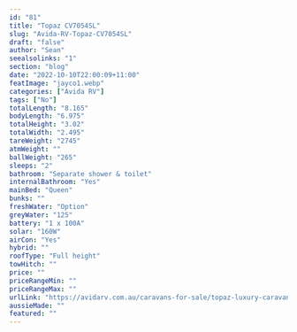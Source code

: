 ```yaml
---
id: "81"
title: "Topaz CV7054SL"
slug: "Avida-RV-Topaz-CV7054SL"
draft: "false"
author: "Sean"
seealsolinks: "1"
section: "blog"
date: "2022-10-10T22:00:09+11:00"
featImage: "jayco1.webp"
categories: ["Avida RV"]
tags: ["No"]
totalLength: "8.165"
bodyLength: "6.975"
totalHeight: "3.02"
totalWidth: "2.495"
tareWeight: "2745"
atmWeight: ""
ballWeight: "265"
sleeps: "2"
bathroom: "Separate shower & toilet"
internalBathroom: "Yes"
mainBed: "Queen"
bunks: ""
freshWater: "Option"
greyWater: "125"
battery: "1 x 100A"
solar: "160W"
airCon: "Yes"
hybrid: ""
roofType: "Full height"
towHitch: ""
price: ""
priceRangeMin: ""
priceRangeMax: ""
urlLink: "https://avidarv.com.au/caravans-for-sale/topaz-luxury-caravan/"
aussieMade: ""
featured: ""
---
```

